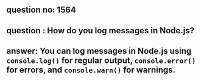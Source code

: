 
      
## question no: 1564

## question : How do you log messages in Node.js?

## answer: You can log messages in Node.js using `console.log()` for regular output, `console.error()` for errors, and `console.warn()` for warnings.
      